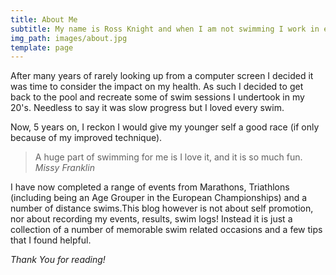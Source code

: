 ```yaml
---
title: About Me
subtitle: My name is Ross Knight and when I am not swimming I work in eCommerce.
img_path: images/about.jpg
template: page
---
```


After many years of rarely looking up from a computer  screen I decided it was time to consider the impact on my health. As such I decided to get back to the pool and recreate some of swim sessions I undertook in my 20's. Needless to say it was slow progress but I loved every swim. 

Now, 5 years on, I reckon I would give my younger self a good race (if only because of my improved technique). 

>A huge part of swimming for me is I love it, and it is so much fun. <cite>Missy Franklin</cite>

I have now completed a range of events from Marathons, Triathlons (including being an Age Grouper in the European Championships) and a number of distance swims.This blog however is not about self promotion, nor about recording my events, results, swim logs! Instead it is just a collection of a number of memorable swim related occasions and a few tips that I found helpful.

*Thank You for reading!*
